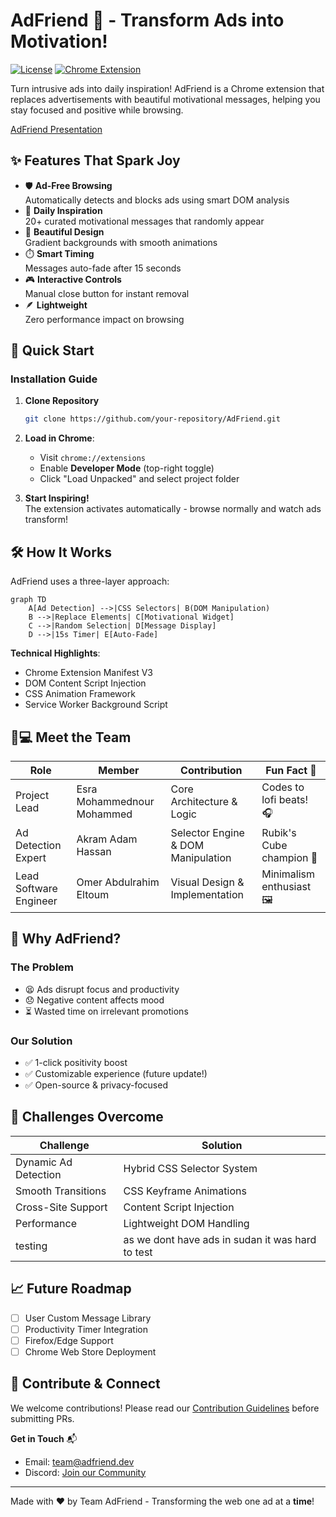 
# AdFriend 🌟 - Transform Ads into Motivation!


[![License](https://img.shields.io/badge/License-MIT-green.svg)](https://opensource.org/licenses/MIT)
[![Chrome Extension](https://img.shields.io/badge/Chrome-Extension-yellow)](https://chrome.google.com/webstore)

Turn intrusive ads into daily inspiration! AdFriend is a Chrome extension that replaces advertisements with beautiful motivational messages, helping you stay focused and positive while browsing.

[AdFriend Presentation](https://gamma.app/docs/AdFriend-Motivate-Your-Browse-g9xqbfss2q8nsn4)

## ✨ Features That Spark Joy

- 🛡️ **Ad-Free Browsing**  
  Automatically detects and blocks ads using smart DOM analysis
- 💌 **Daily Inspiration**  
  20+ curated motivational messages that randomly appear
- 🎨 **Beautiful Design**  
  Gradient backgrounds with smooth animations
- ⏱️ **Smart Timing**  
  Messages auto-fade after 15 seconds
- 🎮 **Interactive Controls**  
  Manual close button for instant removal
- 🪶 **Lightweight**  
  Zero performance impact on browsing

## 🚀 Quick Start

### Installation Guide

1. **Clone Repository**  
   ```bash
   git clone https://github.com/your-repository/AdFriend.git
   ```

2. **Load in Chrome**:
   - Visit `chrome://extensions`
   - Enable **Developer Mode** (top-right toggle)
   - Click "Load Unpacked" and select project folder

3. **Start Inspiring!**  
   The extension activates automatically - browse normally and watch ads transform!

## 🛠️ How It Works

AdFriend uses a three-layer approach:

```mermaid
graph TD
    A[Ad Detection] -->|CSS Selectors| B(DOM Manipulation)
    B -->|Replace Elements| C[Motivational Widget]
    C -->|Random Selection| D[Message Display]
    D -->|15s Timer| E[Auto-Fade]
```

**Technical Highlights**:
- Chrome Extension Manifest V3
- DOM Content Script Injection
- CSS Animation Framework
- Service Worker Background Script

## 👩💻 Meet the Team

| Role                | Member                      | Contribution                          | Fun Fact 🎉                          |
|----------------------|-----------------------------|---------------------------------------|--------------------------------------|
| Project Lead         | Esra Mohammednour Mohammed  | Core Architecture & Logic             | Codes to lofi beats! 🎧             |
| Ad Detection Expert  | Akram Adam Hassan           | Selector Engine & DOM Manipulation    | Rubik's Cube champion 🎯            |
| Lead Software Engineer | Omer Abdulrahim Eltoum      | Visual Design & Implementation        | Minimalism enthusiast 🖼️            |

## 🌟 Why AdFriend?

### The Problem
- 😫 Ads disrupt focus and productivity
- 😞 Negative content affects mood
- ⏳ Wasted time on irrelevant promotions

### Our Solution
- ✅ 1-click positivity boost
- ✅ Customizable experience (future update!)
- ✅ Open-source & privacy-focused

## 🧩 Challenges Overcome

| Challenge            | Solution                    |
|----------------------|-----------------------------|
| Dynamic Ad Detection | Hybrid CSS Selector System  |
| Smooth Transitions   | CSS Keyframe Animations     |
| Cross-Site Support   | Content Script Injection   |
| Performance          | Lightweight DOM Handling    |
| testing          | as we dont have ads in sudan it was hard to test     |

## 📈 Future Roadmap

- [ ] User Custom Message Library
- [ ] Productivity Timer Integration
- [ ] Firefox/Edge Support
- [ ] Chrome Web Store Deployment

## 🤝 Contribute & Connect

We welcome contributions! Please read our [Contribution Guidelines](CONTRIBUTING.md) before submitting PRs.

**Get in Touch** 📬  
- Email: [team@adfriend.dev](mailto:esraa2023112@gmail.com)
- Discord: [Join our Community](https://discord.gg/your-link)

---

Made with ❤️ by Team AdFriend - Transforming the web one ad at a **time**!

